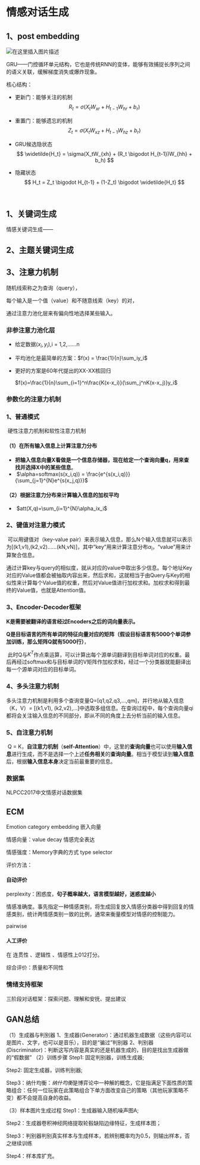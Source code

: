 # 情感对话生成

## 1、post embedding

![在这里插入图片描述](https://img-blog.csdnimg.cn/52203e19772840bb9503664d3c350cc1.png?x-oss-process=image/watermark,type_d3F5LXplbmhlaQ,shadow_50,text_Q1NETiBA5aSn6Jm-6aOe5ZOl5ZOl,size_20,color_FFFFFF,t_70,g_se,x_16)

​			GRU——门控循环单元结构，它也是传统RNN的变体，能够有效捕捉长序列之间的语义关联，缓解梯度消失或爆炸现象。

核心结构：

- 更新门：能够关注的机制
  $$
  R_t = \sigma(X_tW_{xr} + H_{t-1}W_{hr} + b_r)
  $$
  
- 重置门：能够遗忘的机制
  $$
  Z_t = \sigma(X_tW_{xz} + H_{t-1}W_{hz}+b_r)
  $$

- GRU候选隐状态
  $$
  \widetilde{H_t} = \sigma(X_tW_{xh} + (R_t \bigodot H_{t-1})W_{hh} + b_h)
  $$

- 隐藏状态
  $$
  H_t = Z_t \bigodot H_{t-1} + (1-Z_t) \bigodot \widetilde{H_t}
  $$

​			

## 1、关键词生成

情感关键词生成——

## 2、主题关键词生成

## 3、注意力机制

随机线索称之为查询（query），

每个输入是一个值（value）和不随意线索（key）的对，

通过注意力池化层来有偏向性地选择某些输入。





### 非参注意力池化层

- 给定数据$(x_i,y_i)$,i = 1,2,......n

- 平均池化是最简单的方案：$f(x) = \frac{1}{n}\sum_iy_i$

- 更好的方案是60年代提出的XX-XX核回归

  $f(x)=\frac{1}{n}\sum_{i=1}^n\frac{K(x-x_i)}{\sum_j^nK(x-x_j)}y_i$

### 参数化的注意力机制



### 1、普通模式

​		硬性注意力机制和软性注意力机制

#### （1）在所有输入信息上计算注意力分布

- ​	**把输入信息向量X看做是一个信息存储器，现在给定一个查询向量q，用来查找并选择X中的某些信息**。
- ​    $\alpha=softmax(s(x_i,q)) = \frac{e^{s(x_i,q)}}{\sum_{j=1}^{N}e^{s(x_j,q)}}$

#### （2）根据注意力分布来计算输入信息的加权平均

- ​	$att(X,q)=\sum_{i=1}^{N}\alpha_ix_i$

### 2、键值对注意力模式

​		可以用键值对（key-value pair）来表示输入信息，那么N个输入信息就可以表示为[(k1,v1),(k2,v2)......(kN,vN)]，其中“key”用来计算注意分布$\alpha_i$，“value”用来计算聚合信息。

​		通过计算key与query的相似度，就从对应的value中取出多少信息。每个地址Key对应的Value值都会被抽取内容出来，然后求和，这就相当于由Query与Key的相似性来计算每个Value值的权重，然后对Value值进行加权求和。加权求和得到最终的Value值，也就是Attention值。



### 3、Encoder-Decoder框架

​		**K是需要被翻译的语言经过Encoders之后的词向量表示。**

​		**Q是目标语言的所有单词的特征向量对应的矩阵（假设目标语言有5000个单词参加训练，那么矩阵Q就有5000行）**，

​		此时Q与$K^T$作点乘运算，可以计算出每个源单词翻译到目标单词对应的权重。最后再经过softmax和与目标单词的V矩阵作加权求和，经过一个分类器就能翻译出每一个源单词对应的目标单词。





### 4、多头注意力机制

​		多头注意力机制是利用多个查询变量Q=[q1,q2,q3,...,qm]，并行地从输入信息（K，V）= [(k1,v1), (k2,v2),...]中选取多组信息。在查询过程中，每个查询向量qi都将会关注输入信息的不同部分，即从不同的角度上去分析当前的输入信息。





### 5、自注意力机制

​		Q = K，**自注意力机制**（**self-Attention**）中，这里的**查询向量**也可以使用**输入信息**进行生成，而不是选择一个上述**任务相关**的**查询向量**。相当于模型读到**输入信息**后，根据**输入信息本身**决定当前最重要的信息。







### 数据集

NLPCC2017中文情感对话数据集

## ECM

Emotion category embedding  嵌入向量

情感向量：value decay 情感完全表达

情感强度：Memory字典的方式		type selector



评价方法：

#### 自动评价

perplexity：困惑度，**句子概率越大，语言模型越好，迷惑度越小**

情感准确度。事先指定一种情感类别，将生成回复放入情感分类器中得到回复的情感类别，统计两情感类别一致的比例，通常来衡量模型对情感的控制能力。

pairwise

#### 人工评价

在 连贯性 、逻辑性 、情感性上012打分。

综合评价：质量和不同性



### 情绪支持框架

三阶段对话框架：探索问题、理解和安抚、提出建议





## GAN总结

（1）生成器与判别器
1、生成器(Generator)：通过机器生成数据（这些内容可以是图片、文字，也可以是音乐），目的是“骗过”判别器
2、判别器(Discriminator)：判断这写内容是真实的还是机器生成的，目的是找出生成器做的“假数据”
（2）训练步骤
Step1: 固定判别器，训练生成器;

Step2: 固定生成器，训练判别器;

Step3：纳什均衡：*纳什均衡*是博弈论中一种解的概念，它是指满足下面性质的策略组合：任何一位玩家在此策略组合下单方面改变自己的策略（其他玩家策略不变）都不会提高自身的收益。

（3）样本图片生成过程
Step1：生成器输入随机噪声图A;

Step2：生成器卷积神经网络提取轮毂缺陷边缘特征，生成样本图；

Step3：判别器判别真实样本与生成样本，若辨别概率均为0.5，则输出样本，否之继续训练

Step4：样本库扩充。



